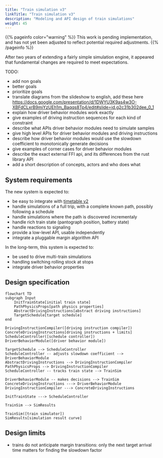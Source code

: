 ```yaml
---
title: "Train simulation v3"
linkTitle: "Train simulation v3"
description: "Modeling and API design of train simulations"
weight: 45
---
```


{{% pageinfo color="warning" %}}
This work is pending implementation, and has not yet been adjusted to
reflect potential required adjustments.
{{% /pageinfo %}}

After two years of extending a fairly simple simulation engine, it appeared that fundamental
changes are required to meet expectations.


TODO:
- add non goals
- better goals
- prioritize goals
- translate diagrams from the slideshow to english, add these here https://docs.google.com/presentation/d/1DWYU3K9as4w3O-XBFdCLxrB9miYzUEh1m_Baqqs8Tp4/edit#slide=id.g2c31b302dee_0_1
- explain how driver behavior modules work exactly
- give examples of driving instruction sequences for each kind of constraint
- describe what APIs driver behavior modules need to simulate samples
- give high level APIs for driver behavior modules and driving instructions
- describe how driver behavior modules would use the slowdown coefficient to monotonically generate decisions
- give examples of corner cases for driver behavior modules
- describe the exact external FFI api, and its differences from the rust library API
- add a short description of concepts, actors and who does what

## System requirements

The new system is expected to:

- be easy to integrate with [timetable v2](../timetable/)
- handle simulations of a full trip, with a complete known path, possibly following a schedule
- handle simulations where the path is discovered incrementaly
- handle rich train state (pantograph position, battery state)
- handle reactions to signaling
- provide a low-level API, usable independently
- integrate a pluggable margin algorithm API

In the long-term, this system is expected to:

- be used to drive multi-train simulations
- handling switching rolling stock at stops
- integrate driver behavior properties


## Design specification

```mermaid
flowchart TD
subgraph Input
    InitTrainState[initial train state]
    PathPhysicsProps[path physics properties]
    AbstractDrivingInstructions[abstract driving instructions]
    TargetSchedule[target schedule]
end

DrivingInstructionCompiler([driving instruction compiler])
ConcreteDrivingInstructions[driving instructions + limits]
ScheduleController([schedule controller])
DriverBehaviorModule([driver behavior module])

TargetSchedule --> ScheduleController
ScheduleController -- adjusts slowdown coefficient --> DriverBehaviorModule
AbstractDrivingInstructions --> DrivingInstructionCompiler
PathPhysicsProps --> DrivingInstructionCompiler
ScheduleController -- tracks train state --> TrainSim

DriverBehaviorModule -- makes decisions --> TrainSim
ConcreteDrivingInstructions ---> DriverBehaviorModule
DrivingInstructionCompiler ---> ConcreteDrivingInstructions

InitTrainState ---> ScheduleController

TrainSim --> SimResults

TrainSim([train simulator])
SimResults[simulation result curve]
```


## Design limits

- trains do not anticipate margin transitions: only the next target arrival time matters for finding the slowdown factor
